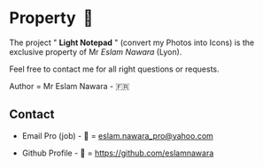 # Property  :star2:

The project " **Light Notepad** " (convert my Photos into Icons) is the exclusive property of Mr *Eslam Nawara* (Lyon).

Feel free to contact me for all right questions or requests.

Author = Mr Eslam Nawara - :fr:

## Contact

- Email Pro (job) - :email: = eslam.nawara_pro@yahoo.com

- Github Profile - :man: = https://github.com/eslamnawara

